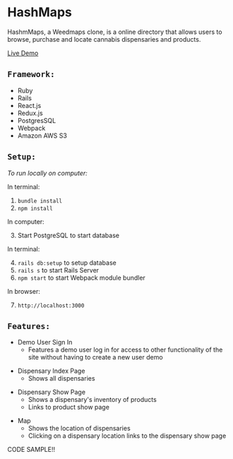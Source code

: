 # HashMaps

HashmMaps, a Weedmaps clone, is a online directory that allows users to browse, purchase and locate cannabis dispensaries and products.

[Live Demo](https://hash-maps.herokuapp.com/#/)

## `Framework:`
* Ruby
* Rails
* React.js
* Redux.js
* PostgresSQL
* Webpack
* Amazon AWS S3

## `Setup:`
*To run locally on computer:*

In terminal:

1. `bundle install`
2. `npm install`

In computer:

3. Start PostgreSQL to start database

In terminal: 

4. `rails db:setup` to setup database 
5. `rails s` to start Rails Server 
6. `npm start` to start Webpack module bundler

In browser: 

7. `http://localhost:3000`

## `Features:`
* Demo User Sign In
  * Features a demo user log in for access to other functionality of the site without having to create a new user
demo

[user sign-in]: https://media.giphy.com/media/YmvXRLHRNa3X7IhrxP/giphy.gif "User Sign In"

* Dispensary Index Page
  * Shows all dispensaries

[Home Page]: https://media.giphy.com/media/nCB3AXsT4i4FQ3kJRQ/giphy.gif "Home Page GIF"

* Dispensary Show Page
  * Shows a dispensary's inventory of products
  * Links to product show page

[Dispensary Show Page]: https://media.giphy.com/media/XG89bP6z8IiNeVXbsC/giphy.gif "Logo Title Text 2"

* Map
  * Shows the location of dispensaries
  * Clicking on a dispensary location links to the dispensary show page

[Map]: https://media.giphy.com/media/dZ83FvOhjHpz7xftO0/giphy.gif "Map GIF"


CODE SAMPLE!!
